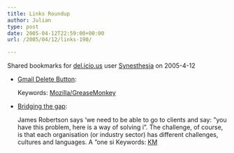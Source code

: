 ```yaml
---
title: Links Roundup
author: Julian
type: post
date: 2005-04-12T22:59:00+00:00
url: /2005/04/12/links-190/

---
```

Shared bookmarks for [del.icio.us][1] user  [Synesthesia][2] on 2005-4-12

  * [Gmail Delete Button][3]:
   
    Keywords: [Mozilla/GreaseMonkey][4]
  * [Bridging the gap][5]:
  
    James Robertson says &#8216;we need to be able to go to clients and say: &#8221;you have this problem, here is a way of solving i&#8221;. The challenge, of course, is that each organisation (or industry sector) has different challenges, cultures and languages. A &#8221;one si Keywords: [KM][6]

 [1]: http://del.icio.us/
 [2]: http://del.icio.us/synesthesia
 [3]: http://www.arantius.com/article/arantius/gmail%20delete%20button/ "http://www.arantius.com/article/arantius/gmail%20delete%20button/"
 [4]: http://del.icio.us/synesthesia/Mozilla/GreaseMonkey
 [5]: http://www.steptwo.com.au/columntwo/archives/001679.html "http://www.steptwo.com.au/columntwo/archives/001679.html"
 [6]: http://del.icio.us/synesthesia/KM